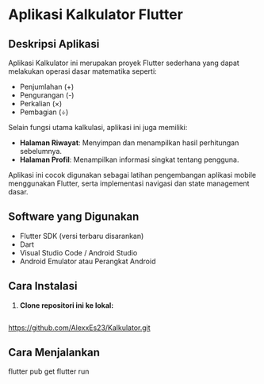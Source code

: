 # Aplikasi Kalkulator Flutter

## Deskripsi Aplikasi

Aplikasi Kalkulator ini merupakan proyek Flutter sederhana yang dapat melakukan operasi dasar matematika seperti:
- Penjumlahan (+)
- Pengurangan (-)
- Perkalian (×)
- Pembagian (÷)

Selain fungsi utama kalkulasi, aplikasi ini juga memiliki:
- **Halaman Riwayat**: Menyimpan dan menampilkan hasil perhitungan sebelumnya.
- **Halaman Profil**: Menampilkan informasi singkat tentang pengguna.

Aplikasi ini cocok digunakan sebagai latihan pengembangan aplikasi mobile menggunakan Flutter, serta implementasi navigasi dan state management dasar.

## Software yang Digunakan

- Flutter SDK (versi terbaru disarankan)
- Dart
- Visual Studio Code / Android Studio
- Android Emulator atau Perangkat Android

## Cara Instalasi

1. **Clone repositori ini ke lokal:**
   ```bash
 https://github.com/AlexxEs23/Kalkulator.git

 ## Cara Menjalankan
 flutter pub get
 flutter run
